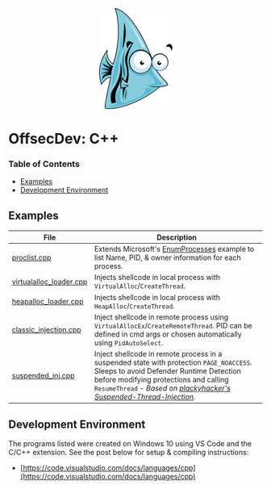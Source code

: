 <p align="center">
  <img src="../_resources/img/0001.png">
</p>

# OffsecDev: C++

### Table of Contents
  * [Examples](#examples)
  * [Development Environment](#development-environment)

## Examples
| File                                                   | Description                                                                                                                                                                                                                                                                                                               |
|--------------------------------------------------------|---------------------------------------------------------------------------------------------------------------------------------------------------------------------------------------------------------------------------------------------------------------------------------------------------------------------------|
| [proclist.cpp](src/proclist.cpp)                       | Extends Microsoft's [EnumProcesses](https://docs.microsoft.com/en-us/windows/win32/psapi/enumerating-all-processes) example to list Name, PID, & owner information for each process.                                                                                                                                      |
| [virtualalloc_loader.cpp](src/virtualalloc_loader.cpp) | Injects shellcode in local process with ```VirtualAlloc```/```CreateThread```.                                                                                                                                                                                                                                            |
| [heapalloc_loader.cpp](src/heapalloc_loader.cpp)       | Injects shellcode in local process with ```HeapAlloc```/```CreateThread```.                                                                                                                                                                                                                                               |
| [classic_injection.cpp](src/classic_injection.cpp)     | Inject shellcode in remote process using ```VirtualAllocEx```/```CreateRemoteThread```. PID can be defined in cmd args or chosen automatically using ```PidAutoSelect```.                                                                                                                                                 |
| [suspended_inj.cpp](src/suspended_inject.cpp)          | Inject shellcode in remote process in a suspended state with protection ```PAGE_NOACCESS```. Sleeps to avoid Defender Runtime Detection before modifying protections and calling ```ResumeThread``` - *Based on [plackyhacker's Suspended-Thread-Injection](https://github.com/plackyhacker/Suspended-Thread-Injection)*. |


## Development Environment
The programs listed were created on Windows 10 using VS Code and the C/C++ extension. See the post below for setup & compiling instructions:
* [https://code.visualstudio.com/docs/languages/cpp](https://code.visualstudio.com/docs/languages/cpp)

